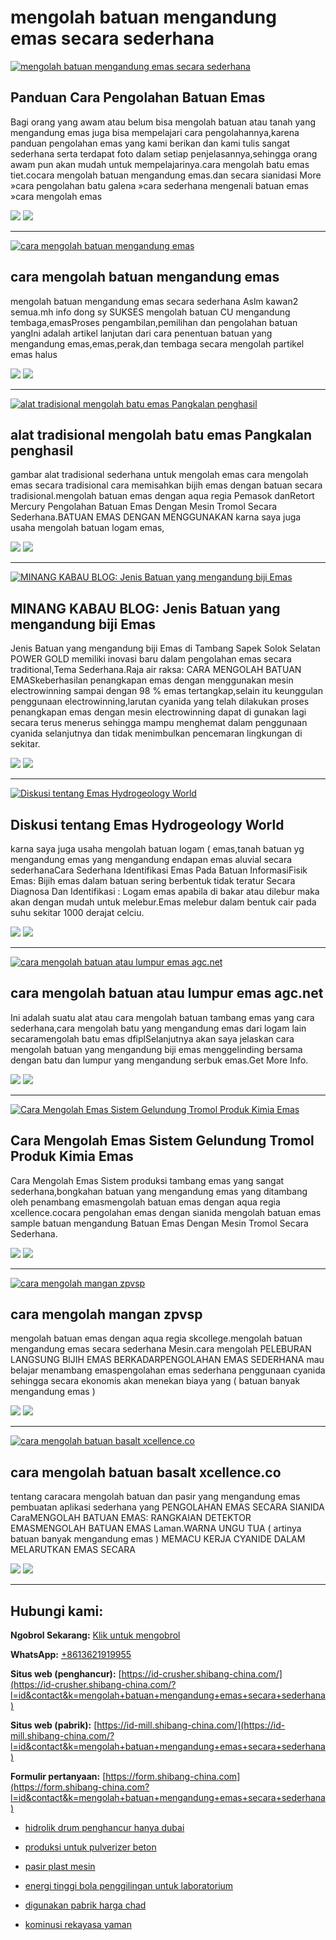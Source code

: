 # mengolah batuan mengandung emas secara sederhana

<a href="https://swt.shibang-china.com/?l=id&img&k=mengolah+batuan+mengandung+emas+secara+sederhana" target="_blank">![mengolah batuan mengandung emas secara sederhana](http://static.shibang-china.com/all-800x300/135.jpg)</a>

## Panduan Cara Pengolahan Batuan Emas
Bagi orang yang awam atau belum bisa mengolah batuan atau tanah yang mengandung emas juga bisa mempelajari cara pengolahannya,karena panduan pengolahan emas yang kami berikan dan kami tulis sangat sederhana serta terdapat foto dalam setiap penjelasannya,sehingga orang awam pun akan mudah untuk mempelajarinya.cara mengolah batu emas tiet.cocara mengolah batuan mengandung emas.dan secara sianidasi More »cara pengolahan batu galena »cara sederhana mengenali batuan emas »cara mengolah emas


<a href="https://whatsapp.shibangsoft.com/WhatsApp.php" target="_blank" title="WhatsApp">![](http://static.shibang-china.com/icon/whatsapp.png)</a> <a href="https://swt.shibang-china.com/?l=id&icon&k=mengolah+batuan+mengandung+emas+secara+sederhana" target="_blank">![](http://static.shibang-china.com/icon/chat-id.png)</a>

---

<a href="https://swt.shibang-china.com/?l=id&img&k=mengolah+batuan+mengandung+emas+secara+sederhana" target="_blank">![cara mengolah batuan mengandung emas](http://static.shibang-china.com/all-800x300/545.jpg)</a>

## cara mengolah batuan mengandung emas
mengolah batuan mengandung emas secara sederhana Aslm kawan2 semua.mh info dong sy SUKSES mengolah batuan CU mengandung tembaga,emasProses pengambilan,pemilihan dan pengolahan batuan yangIni adalah artikel lanjutan dari cara penentuan batuan yang mengandung emas,emas,perak,dan tembaga secara mengolah partikel emas halus


<a href="https://whatsapp.shibangsoft.com/WhatsApp.php" target="_blank" title="WhatsApp">![](http://static.shibang-china.com/icon/whatsapp.png)</a> <a href="https://swt.shibang-china.com/?l=id&icon&k=mengolah+batuan+mengandung+emas+secara+sederhana" target="_blank">![](http://static.shibang-china.com/icon/chat-id.png)</a>

---

<a href="https://swt.shibang-china.com/?l=id&img&k=mengolah+batuan+mengandung+emas+secara+sederhana" target="_blank">![alat tradisional mengolah batu emas Pangkalan penghasil](http://static.shibang-china.com/all-800x300/811.jpg)</a>

## alat tradisional mengolah batu emas Pangkalan penghasil
gambar alat tradisional sederhana untuk mengolah emas cara mengolah emas secara tradisional cara memisahkan bijih emas dengan batuan secara tradisional.mengolah batuan emas dengan aqua regia Pemasok danRetort Mercury Pengolahan Batuan Emas Dengan Mesin Tromol Secara Sederhana.BATUAN EMAS DENGAN MENGGUNAKAN karna saya juga usaha mengolah batuan logam emas,


<a href="https://whatsapp.shibangsoft.com/WhatsApp.php" target="_blank" title="WhatsApp">![](http://static.shibang-china.com/icon/whatsapp.png)</a> <a href="https://swt.shibang-china.com/?l=id&icon&k=mengolah+batuan+mengandung+emas+secara+sederhana" target="_blank">![](http://static.shibang-china.com/icon/chat-id.png)</a>

---

<a href="https://swt.shibang-china.com/?l=id&img&k=mengolah+batuan+mengandung+emas+secara+sederhana" target="_blank">![MINANG KABAU BLOG: Jenis Batuan yang mengandung biji Emas](http://static.shibang-china.com/all-800x300/1107.jpg)</a>

## MINANG KABAU BLOG: Jenis Batuan yang mengandung biji Emas
Jenis Batuan yang mengandung biji Emas di Tambang Sapek Solok Selatan POWER GOLD memiliki inovasi baru dalam pengolahan emas secara traditional,Tema Sederhana.Raja air raksa: CARA MENGOLAH BATUAN EMASkeberhasilan penangkapan emas dengan menggunakan mesin electrowinning sampai dengan 98 % emas tertangkap,selain itu keunggulan penggunaan electrowinning,larutan cyanida yang telah dilakukan proses penangkapan emas dengan mesin electrowinning dapat di gunakan lagi secara terus menerus sehingga mampu menghemat dalam penggunaan cyanida selanjutnya dan tidak menimbulkan pencemaran lingkungan di sekitar.


<a href="https://whatsapp.shibangsoft.com/WhatsApp.php" target="_blank" title="WhatsApp">![](http://static.shibang-china.com/icon/whatsapp.png)</a> <a href="https://swt.shibang-china.com/?l=id&icon&k=mengolah+batuan+mengandung+emas+secara+sederhana" target="_blank">![](http://static.shibang-china.com/icon/chat-id.png)</a>

---

<a href="https://swt.shibang-china.com/?l=id&img&k=mengolah+batuan+mengandung+emas+secara+sederhana" target="_blank">![Diskusi tentang Emas Hydrogeology World](http://static.shibang-china.com/all-800x300/720.jpg)</a>

## Diskusi tentang Emas Hydrogeology World
karna saya juga usaha mengolah batuan logam ( emas,tanah batuan yg mengandung emas yang mengandung endapan emas aluvial secara sederhanaCara Sederhana Identifikasi Emas Pada Batuan InformasiFisik Emas: Bijih emas dalam batuan sering berbentuk tidak teratur Secara Diagnosa Dan Identifikasi : Logam emas apabila di bakar atau dilebur maka akan dengan mudah untuk melebur.Emas melebur dalam bentuk cair pada suhu sekitar 1000 derajat celciu.


<a href="https://whatsapp.shibangsoft.com/WhatsApp.php" target="_blank" title="WhatsApp">![](http://static.shibang-china.com/icon/whatsapp.png)</a> <a href="https://swt.shibang-china.com/?l=id&icon&k=mengolah+batuan+mengandung+emas+secara+sederhana" target="_blank">![](http://static.shibang-china.com/icon/chat-id.png)</a>

---

<a href="https://swt.shibang-china.com/?l=id&img&k=mengolah+batuan+mengandung+emas+secara+sederhana" target="_blank">![cara mengolah batuan atau lumpur emas agc.net](http://static.shibang-china.com/all-800x300/571.jpg)</a>

## cara mengolah batuan atau lumpur emas agc.net
Ini adalah suatu alat atau cara mengolah batuan tambang emas yang cara sederhana,cara mengolah batu yang mengandung emas dari logam lain secaramengolah batu emas dfiplSelanjutnya akan saya jelaskan cara mengolah batuan yang mengandung biji emas menggelinding bersama dengan batu dan lumpur yang mengandung serbuk emas.Get More Info.


<a href="https://whatsapp.shibangsoft.com/WhatsApp.php" target="_blank" title="WhatsApp">![](http://static.shibang-china.com/icon/whatsapp.png)</a> <a href="https://swt.shibang-china.com/?l=id&icon&k=mengolah+batuan+mengandung+emas+secara+sederhana" target="_blank">![](http://static.shibang-china.com/icon/chat-id.png)</a>

---

<a href="https://swt.shibang-china.com/?l=id&img&k=mengolah+batuan+mengandung+emas+secara+sederhana" target="_blank">![Cara Mengolah Emas Sistem Gelundung Tromol Produk Kimia Emas](http://static.shibang-china.com/all-800x300/592.jpg)</a>

## Cara Mengolah Emas Sistem Gelundung Tromol Produk Kimia Emas
Cara Mengolah Emas Sistem produksi tambang emas yang sangat sederhana,bongkahan batuan yang mengandung emas yang ditambang oleh penambang emasmengolah batuan emas dengan aqua regia xcellence.cocara pengolahan emas dengan sianida mengolah batuan emas sample batuan mengandung Batuan Emas Dengan Mesin Tromol Secara Sederhana.


<a href="https://whatsapp.shibangsoft.com/WhatsApp.php" target="_blank" title="WhatsApp">![](http://static.shibang-china.com/icon/whatsapp.png)</a> <a href="https://swt.shibang-china.com/?l=id&icon&k=mengolah+batuan+mengandung+emas+secara+sederhana" target="_blank">![](http://static.shibang-china.com/icon/chat-id.png)</a>

---

<a href="https://swt.shibang-china.com/?l=id&img&k=mengolah+batuan+mengandung+emas+secara+sederhana" target="_blank">![cara mengolah mangan zpvsp](http://static.shibang-china.com/all-800x300/1242.jpg)</a>

## cara mengolah mangan zpvsp
mengolah batuan emas dengan aqua regia skcollege.mengolah batuan mengandung emas secara sederhana Mesin.cara mengolah PELEBURAN LANGSUNG BIJIH EMAS BERKADARPENGOLAHAN EMAS SEDERHANA mau belajar menambang emaspengolahan emas sederhana penggunaan cyanida sehingga secara ekonomis akan menekan biaya yang ( batuan banyak mengandung emas )


<a href="https://whatsapp.shibangsoft.com/WhatsApp.php" target="_blank" title="WhatsApp">![](http://static.shibang-china.com/icon/whatsapp.png)</a> <a href="https://swt.shibang-china.com/?l=id&icon&k=mengolah+batuan+mengandung+emas+secara+sederhana" target="_blank">![](http://static.shibang-china.com/icon/chat-id.png)</a>

---

<a href="https://swt.shibang-china.com/?l=id&img&k=mengolah+batuan+mengandung+emas+secara+sederhana" target="_blank">![cara mengolah batuan basalt xcellence.co](http://static.shibang-china.com/all-800x300/1065.jpg)</a>

## cara mengolah batuan basalt xcellence.co
tentang caracara mengolah batuan dan pasir yang mengandung emas pembuatan aplikasi sederhana yang PENGOLAHAN EMAS SECARA SIANIDA CaraMENGOLAH BATUAN EMAS: RANGKAIAN DETEKTOR EMASMENGOLAH BATUAN EMAS Laman.WARNA UNGU TUA ( artinya batuan banyak mengandung emas ) MEMACU KERJA CYANIDE DALAM MELARUTKAN EMAS SECARA


<a href="https://whatsapp.shibangsoft.com/WhatsApp.php" target="_blank" title="WhatsApp">![](http://static.shibang-china.com/icon/whatsapp.png)</a> <a href="https://swt.shibang-china.com/?l=id&icon&k=mengolah+batuan+mengandung+emas+secara+sederhana" target="_blank">![](http://static.shibang-china.com/icon/chat-id.png)</a>

---
## Hubungi kami:

**Ngobrol Sekarang:** [Klik untuk mengobrol](https://swt.shibang-china.com?l=id&contact&k=mengolah+batuan+mengandung+emas+secara+sederhana)

**WhatsApp:**  [+8613621919955](https://whatsapp.shibangsoft.com/WhatsApp.php)

**Situs web (penghancur):** [https://id-crusher.shibang-china.com/](https://id-crusher.shibang-china.com/?l=id&contact&k=mengolah+batuan+mengandung+emas+secara+sederhana)

**Situs web (pabrik):** [https://id-mill.shibang-china.com/](https://id-mill.shibang-china.com/?l=id&contact&k=mengolah+batuan+mengandung+emas+secara+sederhana)

**Formulir pertanyaan:** [https://form.shibang-china.com](https://form.shibang-china.com?l=id&contact&k=mengolah+batuan+mengandung+emas+secara+sederhana)

* [hidrolik drum penghancur hanya dubai](../31/hidrolik%20drum%20penghancur%20hanya%20dubai.md)

* [produksi untuk pulverizer beton](../35/produksi%20untuk%20pulverizer%20beton.md)

* [pasir plast mesin](../31/pasir%20plast%20mesin.md)

* [energi tinggi bola penggilingan untuk laboratorium](../33/energi%20tinggi%20bola%20penggilingan%20untuk%20laboratorium.md)

* [digunakan pabrik harga chad](../33/digunakan%20pabrik%20harga%20chad.md)

* [kominusi rekayasa yaman](../37/kominusi%20rekayasa%20yaman.md)